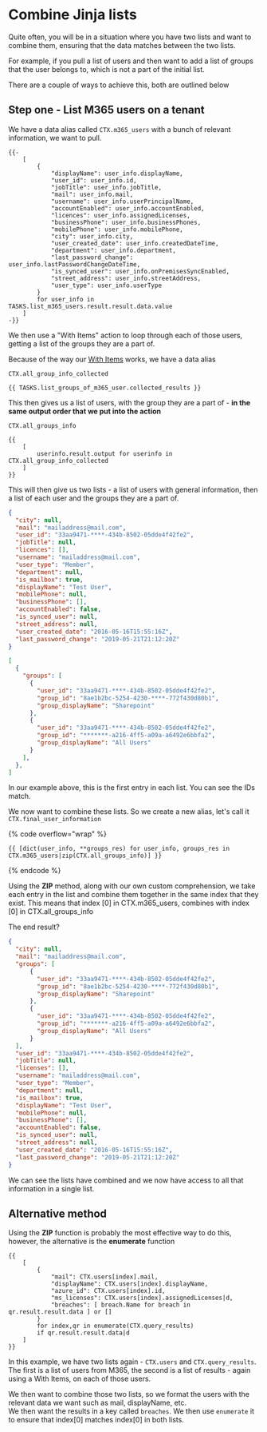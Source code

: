 # Combine Jinja lists

Quite often, you will be in a situation where you have two lists and want to combine them, ensuring that the data matches between the two lists.

For example, if you pull a list of users and then want to add a list of groups that the user belongs to, which is not a part of the initial list.

There are a couple of ways to achieve this, both are outlined below

## Step one - List M365 users on a tenant

We have a data alias called `CTX.m365_users` with a bunch of relevant information, we want to pull.

```django
{{-
    [
        {
            "displayName": user_info.displayName,
            "user_id": user_info.id,
            "jobTitle": user_info.jobTitle,
            "mail": user_info.mail,
            "username": user_info.userPrincipalName,
            "accountEnabled": user_info.accountEnabled,
            "licences": user_info.assignedLicenses,
            "businessPhone": user_info.businessPhones,
            "mobilePhone": user_info.mobilePhone,
            "city": user_info.city,
            "user_created_date": user_info.createdDateTime,
            "department": user_info.department,
            "last_password_change": user_info.lastPasswordChangeDateTime,
            "is_synced_user": user_info.onPremisesSyncEnabled,
            "street_address": user_info.streetAddress,
            "user_type": user_info.userType
        }
        for user_info in TASKS.list_m365_users.result.result.data.value
    ]
-}}
```

We then use a "With Items" action to loop through each of those users, getting a list of the groups they are a part of.

Because of the way our [With Items](../../workflows/advanced-workflow-operations-menu.md) works, we have a data alias

`CTX.all_group_info_collected`

```django
{{ TASKS.list_groups_of_m365_user.collected_results }}
```

This then gives us a list of users, with the group they are a part of - **in the same output order that we put into the action**

`CTX.all_groups_info`

```django
{{
    [
        userinfo.result.output for userinfo in CTX.all_group_info_collected
    ]
}}
```

This will then give us two lists - a list of users with general information, then a list of each user and the groups they are a part of.

```json
{
  "city": null,
  "mail": "mailaddress@mail.com",
  "user_id": "33aa9471-****-434b-8502-05dde4f42fe2",
  "jobTitle": null,
  "licences": [],
  "username": "mailaddress@mail.com",
  "user_type": "Member",
  "department": null,
  "is_mailbox": true,
  "displayName": "Test User",
  "mobilePhone": null,
  "businessPhone": [],
  "accountEnabled": false,
  "is_synced_user": null,
  "street_address": null,
  "user_created_date": "2016-05-16T15:55:16Z",
  "last_password_change": "2019-05-21T21:12:20Z"
}
```

```json
[
  {
    "groups": [
      {
        "user_id": "33aa9471-****-434b-8502-05dde4f42fe2",
        "group_id": "8ae1b2bc-5254-4230-****-772f430d80b1",
        "group_displayName": "Sharepoint"
      },
      {
        "user_id": "33aa9471-****-434b-8502-05dde4f42fe2",
        "group_id": "*******-a216-4ff5-a09a-a6492e6bbfa2",
        "group_displayName": "All Users"
      }
    ],
  },
]
```

In our example above, this is the first entry in each list. You can see the IDs match.

We now want to combine these lists. So we create a new alias, let's call it `CTX.final_user_information`

{% code overflow="wrap" %}
```django
{{ [dict(user_info, **groups_res) for user_info, groups_res in CTX.m365_users|zip(CTX.all_groups_info)] }}
```
{% endcode %}

Using the **ZIP** method, along with our own custom comprehension, we take each entry in the list and combine them together in the same index that they exist. This means that index \[0] in CTX.m365\_users, combines with index \[0] in CTX.all\_groups\_info

The end result?

```json
{
  "city": null,
  "mail": "mailaddress@mail.com",
  "groups": [
      {
        "user_id": "33aa9471-****-434b-8502-05dde4f42fe2",
        "group_id": "8ae1b2bc-5254-4230-****-772f430d80b1",
        "group_displayName": "Sharepoint"
      },
      {
        "user_id": "33aa9471-****-434b-8502-05dde4f42fe2",
        "group_id": "*******-a216-4ff5-a09a-a6492e6bbfa2",
        "group_displayName": "All Users"
      }
  ],
  "user_id": "33aa9471-****-434b-8502-05dde4f42fe2",
  "jobTitle": null,
  "licenses": [],
  "username": "mailaddress@mail.com",
  "user_type": "Member",
  "department": null,
  "is_mailbox": true,
  "displayName": "Test User",
  "mobilePhone": null,
  "businessPhone": [],
  "accountEnabled": false,
  "is_synced_user": null,
  "street_address": null,
  "user_created_date": "2016-05-16T15:55:16Z",
  "last_password_change": "2019-05-21T21:12:20Z"
}
```

We can see the lists have combined and we now have access to all that information in a single list.

## Alternative method

Using the **ZIP** function is probably the most effective way to do this, however, the alternative is the **enumerate** function

```django
{{
    [
        {
            "mail": CTX.users[index].mail,
            "displayName": CTX.users[index].displayName,
            "azure_id": CTX.users[index].id,
            "ms_licenses": CTX.users[index].assignedLicenses|d,
            "breaches": [ breach.Name for breach in qr.result.result.data ] or []
        }
        for index,qr in enumerate(CTX.query_results)
        if qr.result.result.data|d
    ]
}}
```

In this example, we have two lists again - `CTX.users` and `CTX.query_results`. The first is a list of users from M365, the second is a list of results - again using a With Items, on each of those users.

We then want to combine those two lists, so we format the users with the relevant data we want such as mail, displayName, etc.\
We then want the results in a key called `breaches`. We then use `enumerate` it to ensure that index\[0] matches index\[0] in both lists.
